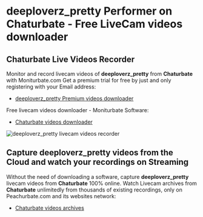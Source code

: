# deeploverz_pretty Performer on Chaturbate - Free LiveCam videos downloader

## Chaturbate Live Videos Recorder

Monitor and record livecam videos of **deeploverz_pretty** from **Chaturbate** with Moniturbate.com
Get a premium trial for free by just and only registering with your Email address:
* [deeploverz_pretty Premium videos downloader](https://moniturbate.com/request-demo-licence-key.html)

Free livecam videos downloader - Moniturbate Software:
* [Chaturbate videos downloader](https://moniturbate.com/moniturbate-download-software.html)

![deeploverz_pretty livecam videos recorder](https://peachurnet.com/templates/moniturbate-software.png)


## Capture deeploverz_pretty videos from the Cloud and watch your recordings on Streaming

Without the need of downloading a software, capture **deeploverz_pretty** livecam videos from **Chaturbate** 100% online.
Watch Livecam archives from **Chaturbate** unlimitedly from thousands of existing recordings, only on Peachurbate.com and its websites network:
* [Chaturbate videos archives](https://peachurnet.com/)